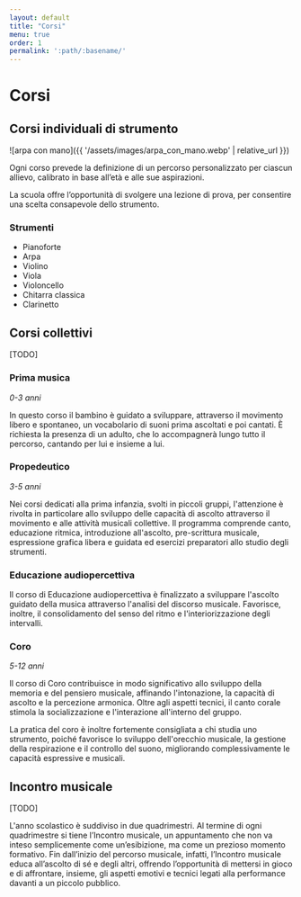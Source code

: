 ```yaml
---
layout: default
title: "Corsi"
menu: true
order: 1
permalink: ':path/:basename/'
---
```


# Corsi
## Corsi individuali di strumento
![arpa con mano]({{ '/assets/images/arpa_con_mano.webp' | relative_url }})

Ogni corso prevede la definizione di un percorso personalizzato per ciascun allievo, calibrato in base all’età e alle sue aspirazioni.

La scuola offre l’opportunità di svolgere una lezione di prova, per consentire una scelta consapevole dello strumento.

### Strumenti
- Pianoforte
- Arpa
- Violino
- Viola
- Violoncello
- Chitarra classica
- Clarinetto

## Corsi collettivi
[TODO]

### Prima musica
*0-3 anni*

In questo corso il bambino è guidato a sviluppare, attraverso il movimento libero e spontaneo, un vocabolario di suoni prima ascoltati e poi cantati. È richiesta la presenza di un adulto, che lo accompagnerà lungo tutto il percorso, cantando per lui e insieme a lui.

### Propedeutico
*3-5 anni*

Nei corsi dedicati alla prima infanzia, svolti in piccoli gruppi, l'attenzione è rivolta in particolare allo sviluppo delle capacità di ascolto attraverso il movimento e alle attività musicali collettive. Il programma comprende canto, educazione ritmica, introduzione all'ascolto, pre-scrittura musicale, espressione grafica libera e guidata ed esercizi preparatori allo studio degli strumenti.

### Educazione audiopercettiva
Il corso di Educazione audiopercettiva è finalizzato a sviluppare l'ascolto guidato della musica attraverso l'analisi del discorso musicale. Favorisce, inoltre, il consolidamento del senso del ritmo e l'interiorizzazione degli intervalli.

### Coro
*5-12 anni*

Il corso di Coro contribuisce in modo significativo allo sviluppo della memoria e del pensiero musicale, affinando l'intonazione, la capacità di ascolto e la percezione armonica. Oltre agli aspetti tecnici, il canto corale stimola la socializzazione e l'interazione all'interno del gruppo.

La pratica del coro è inoltre fortemente consigliata a chi studia uno strumento, poiché favorisce lo sviluppo dell'orecchio musicale, la gestione della respirazione e il controllo del suono, migliorando complessivamente le capacità espressive e musicali.

## Incontro musicale
[TODO]

L'anno scolastico è suddiviso in due quadrimestri. Al termine di ogni quadrimestre si tiene l’Incontro musicale, un appuntamento che non va inteso semplicemente come un’esibizione, ma come un prezioso momento formativo. Fin dall’inizio del percorso musicale, infatti, l’Incontro musicale educa all’ascolto di sé e degli altri, offrendo l’opportunità di mettersi in gioco e di affrontare, insieme, gli aspetti emotivi e tecnici legati alla performance davanti a un piccolo pubblico.
